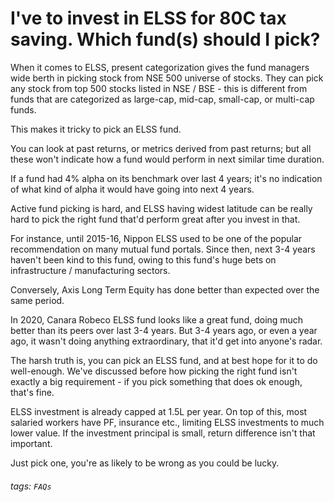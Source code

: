 # I've to invest in ELSS for 80C tax saving. Which fund(s) should I pick?

When it comes to ELSS, present categorization gives the fund managers wide berth in picking stock from NSE 500 universe of stocks. They can pick any stock from top 500 stocks listed in NSE / BSE - this is different from funds that are categorized as large-cap, mid-cap, small-cap, or multi-cap funds.

This makes it tricky to pick an ELSS fund.

You can look at past returns, or metrics derived from past returns; but all these won't indicate how a fund would perform in next similar time duration.

If a fund had 4% alpha on its benchmark over last 4 years; it's no indication of what kind of alpha it would have going into next 4 years.

Active fund picking is hard, and ELSS having widest latitude can be really hard to pick the right  fund that'd perform great after you invest in that.

For instance, until 2015-16, Nippon ELSS used to be one of the popular recommendation on many mutual fund portals. Since then, next 3-4 years haven't been kind to this fund, owing to this fund's huge bets on infrastructure / manufacturing sectors.

Conversely, Axis Long Term Equity has done better than expected over the same period.

In 2020, Canara Robeco ELSS fund looks like a great fund, doing much better than its peers over last 3-4 years. But 3-4 years ago, or even a year ago, it wasn't doing anything extraordinary, that it'd get into anyone's radar.

The harsh truth is, you can pick an ELSS fund, and at best hope for it to do well-enough. We've discussed before how picking the right fund isn't exactly a big requirement - if you pick something that does ok enough, that's fine.

ELSS investment is already capped at 1.5L per year. On top of this, most salaried workers have PF, insurance etc., limiting ELSS investments to much lower value. If the investment principal is small, return difference isn't that important.

Just pick one, you're as likely to be wrong as you could be lucky.

###### tags: `FAQs`